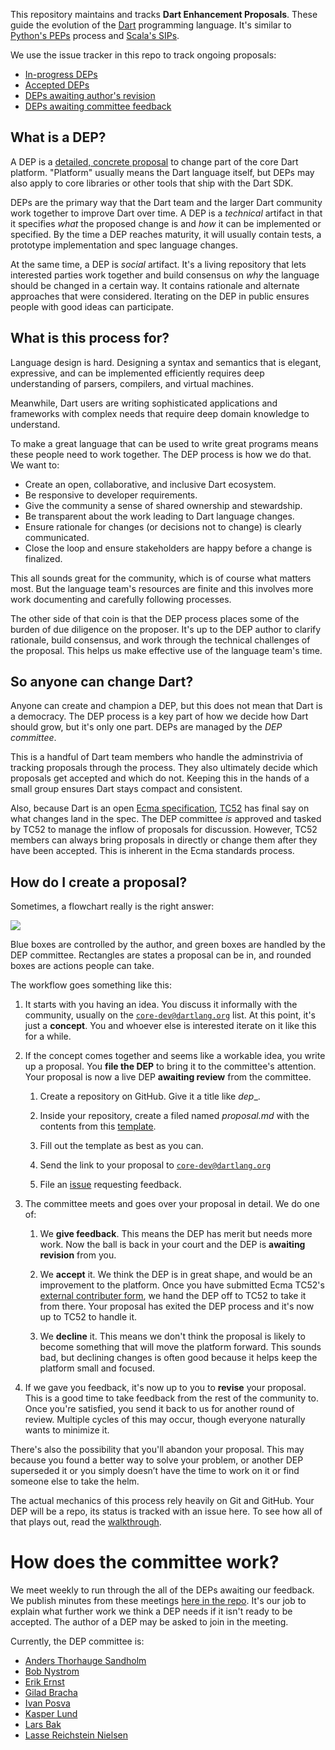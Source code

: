 This repository maintains and tracks **Dart Enhancement Proposals**. These
guide the evolution of the [Dart][] programming language. It's similar to
[Python's PEPs][pep] process and [Scala's SIPs][sip].

[dart]: https://www.dartlang.org/
[pep]: https://www.python.org/dev/peps/
[sip]: http://docs.scala-lang.org/sips/

We use the issue tracker in this repo to track ongoing proposals:

* [In-progress DEPs][open]
* [Accepted DEPs][accepted]
* [DEPs awaiting author's revision][revise]
* [DEPs awaiting committee feedback][review]

[open]: https://github.com/dart-lang/dart_enhancement_proposals/issues
[accepted]: https://github.com/dart-lang/dart_enhancement_proposals/issues?q=label%3Aaccepted+
[revise]: https://github.com/dart-lang/dart_enhancement_proposals/labels/awaiting%20revision
[review]: https://github.com/dart-lang/dart_enhancement_proposals/labels/awaiting%20review

## What is a DEP?

A DEP is a [detailed, concrete proposal][template] to change part of the core
Dart platform. "Platform" usually means the Dart language itself, but DEPs may
also apply to core libraries or other tools that ship with the Dart SDK.

[template]: https://github.com/dart-lang/dart_enhancement_proposals/blob/master/DEP%20Template.md

DEPs are the primary way that the Dart team and the larger Dart community work
together to improve Dart over time. A DEP is a *technical* artifact in that it
specifies *what* the proposed change is and *how* it can be implemented or
specified. By the time a DEP reaches maturity, it will usually contain tests, a
prototype implementation and spec language changes.

At the same time, a DEP is *social* artifact. It's a living repository that
lets interested parties work together and build consensus on *why* the language
should be changed in a certain way. It contains rationale and alternate
approaches that were considered. Iterating on the DEP in public ensures people
with good ideas can participate.

## What is this process for?

Language design is hard. Designing a syntax and semantics that is elegant,
expressive, and can be implemented efficiently requires deep understanding of
parsers, compilers, and virtual machines.

Meanwhile, Dart users are writing sophisticated applications and frameworks
with complex needs that require deep domain knowledge to understand.

To make a great language that can be used to write great programs means these
people need to work together. The DEP process is how we do that. We want to:

* Create an open, collaborative, and inclusive Dart ecosystem.
* Be responsive to developer requirements.
* Give the community a sense of shared ownership and stewardship.
* Be transparent about the work leading to Dart language changes.
* Ensure rationale for changes (or decisions not to change) is clearly
  communicated.
* Close the loop and ensure stakeholders are happy before a change is
  finalized.

This all sounds great for the community, which is of course what matters most.
But the language team's resources are finite and this involves more work
documenting and carefully following processes.

The other side of that coin is that the DEP process places some of the burden
of due diligence on the proposer. It's up to the DEP author to clarify
rationale, build consensus, and work through the technical challenges of the
proposal. This helps us make effective use of the language team's time.

## So anyone can change Dart?

Anyone can create and champion a DEP, but this does not mean that Dart is a
democracy. The DEP process is a key part of how we decide how Dart should grow,
but it's only one part. DEPs are managed by the *DEP committee*.

This is a handful of Dart team members who handle the adminstrivia of tracking
proposals through the process. They also ultimately decide which proposals get
accepted and which do not. Keeping this in the hands of a small group ensures
Dart stays compact and consistent.

Also, because Dart is an open [Ecma specification][spec], [TC52][] has
final say on what changes land in the spec. The DEP
committee *is* approved and tasked by TC52 to manage the inflow of proposals
for discussion. However, TC52 members can always bring proposals in directly or
change them after they have been accepted. This is inherent in the Ecma
standards process.

[spec]: https://www.dartlang.org/docs/spec/
[TC52]: http://www.ecma-international.org/memento/TC52.htm

## How do I create a proposal?

Sometimes, a flowchart really is the right answer:

![](https://dart-lang.github.io/dart_enhancement_proposals/Flowchart.svg)

Blue boxes are controlled by the author, and green boxes are handled by the DEP
committee. Rectangles are states a proposal can be in, and rounded boxes are
actions people can take.

The workflow goes something like this:

1. It starts with you having an idea. You discuss it informally with the
   community, usually on the [`core-dev@dartlang.org`][core-dev] list. At this
   point, it's just a **concept**. You and whoever else is interested iterate
   on it like this for a while.

2. If the concept comes together and seems like a workable idea, you write up a
   proposal. You **file the DEP** to bring it to the committee's attention.
   Your proposal is now a live DEP **awaiting review** from the committee.

    1. Create a repository on GitHub. Give it a title like _dep_<short name of your proposal>_.
    
    2. Inside your repository, create a filed named _proposal.md_
       with the contents from this [template][deptemplate].
       
    3. Fill out the template as best as you can.
    
    4. Send the link to your proposal to [`core-dev@dartlang.org`][core-dev]
    
    5. File an [issue][depissues] requesting feedback.
       
[deptemplate]: https://github.com/dart-lang/dart_enhancement_proposals/blob/master/DEP%20Template.md
[depissues]: https://github.com/dart-lang/dart_enhancement_proposals/issues

3. The committee meets and goes over your proposal in detail. We do one of:

    1. We **give feedback**. This means the DEP has merit but needs more
       work. Now the ball is back in your court and the DEP is **awaiting
       revision** from you.

    2. We **accept** it. We think the DEP is in great shape, and would be
       an improvement to the platform. Once you have submitted Ecma TC52's
       [external contributer form][], we hand the DEP off to TC52 to
       take it from there. Your proposal has exited the DEP process and it's
       now up to TC52 to handle it.

    3. We **decline** it. This means we don't think the proposal is likely
       to become something that will move the platform forward. This sounds
       bad, but declining changes is often good because it helps keep the
       platform small and focused.

4. If we gave you feedback, it's now up to you to **revise** your proposal.
   This is a good time to take feedback from the rest of the community to. Once
   you're satisfied, you send it back to us for another round of review.
   Multiple cycles of this may occur, though everyone naturally wants to
   minimize it.

[core-dev]: https://groups.google.com/a/dartlang.org/forum/#!forum/core-dev
[external contributer form]: http://www.ecma-international.org/memento/TC52%20policy/Contribution%20form%20to%20TC52%20Royalty%20Free%20Task%20Group%20as%20a%20non-member.pdf

There's also the possibility that you'll abandon your proposal. This may
because you found a better way to solve your problem, or another DEP superseded
it or you simply doesn’t have the time to work on it or find someone else to
take the helm.

The actual mechanics of this process rely heavily on Git and GitHub. Your DEP
will be a repo, its status is tracked with an issue here. To see how all of
that plays out, read the [walkthrough][].

[walkthrough]: https://github.com/dart-lang/dart_enhancement_proposals/blob/master/Walkthrough.md

# How does the committee work?

We meet weekly to run through the all of the DEPs awaiting our feedback. We
publish minutes from these meetings [here in the repo][minutes]. It's our job
to explain what further work we think a DEP needs if it isn't ready to be
accepted. The author of a DEP may be asked to join in the meeting.

[minutes]: https://github.com/dart-lang/dart_enhancement_proposals/tree/master/Meetings

Currently, the DEP committee is:

* [Anders Thorhauge Sandholm][anders]
* [Bob Nystrom][bob]
* [Erik Ernst][erik]
* [Gilad Bracha][gilad]
* [Ivan Posva][ivan]
* [Kasper Lund][kasper]
* [Lars Bak][lars]
* [Lasse Reichstein Nielsen][lasse]

[anders]: https://github.com/anders-sandholm
[bob]: https://github.com/munificent
[erik]: https://github.com/ErikErnst
[gilad]: https://github.com/gbracha
[ivan]: https://github.com/iposva
[lars]: https://github.com/larsbak
[lasse]: https://github.com/lrhn
[kasper]: https://github.com/kasperl
